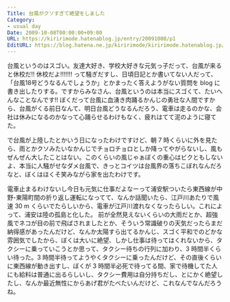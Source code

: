 ```yaml
---
Title: 台風がクソすぎて絶望をしました
Category:
- usual day
Date: 2009-10-08T00:00:00+09:00
URL: https://kiririmode.hatenablog.jp/entry/20091008/p1
EditURL: https://blog.hatena.ne.jp/kiririmode/kiririmode.hatenablog.jp/atom/entry/8454420450078212532
---
```



台風というのはスゴい。友達大好き、学校大好きな元気っ子だって、台風が来ると休校だ!! 休校だよ!!!!!!! って騒ぎだすし、日頃日記とか書いてない人だって、「台風18号どうなるんでしょうか」とかまったく答えようがない質問を blog に書き出したりする。ですからみなさん、台風というのは本当にスゴくて、たいへんなことなんです!!
ぼくだって台風に血湧き肉踊るかんじの勇壮な人間ですから、台風がくる前日なんて、明日台風どうなるんだろう、電車は走るのかな、会社は休みになるのかなって心踊らせるわけもなく、疲れはてて泥のように寝てた。

で台風が上陸したとかいう日になったわけですけど、朝 7 時くらいに外を見たら、雨とかクソみたいなかんじでチョロチョロとしか降ってやがらないし、風もぜんぜん大したことはない。このくらいの風じゃぁぼくの重心はビクともしないよ、本当に人騒がせなダメ台風で、きっとコイツは台風界の落ちこぼれなんだろなと、ぼくはほくそ笑みながら家を出たわけです。

電車止まるわけないし今日も元気に仕事だよなーって浦安駅ついたら東西線が中野-東陽町間の折り返し運転になってて、なんか話聞いたら、江戸川あたりで風速 30 m くらいでたらしいから、電車が江戸川渡れなくなったらしい。これによって、浦安は陸の孤島と化した。
前が全然見えないくらいの大雨だとか、超強風でネコが目の前で飛ばされましたとか、そういう常識破りの天気だったらまだ納得感があったんだけど、なんか太陽すら出てるかんじ、スゴく平和でのどかな雰囲気でしたから、ぼくは大いに絶望、しかし仕事は待ってはくれないから、タクシーに乗っていこうとか思って、タクシー待ちの行列に加わり、3 時間半くらい待った。3 時間半待ってようやくタクシーに乗ったんだけど、その直後くらいに東西線が動き出すし、ぼくが 3 時間半必死で待ってる間、家で待機してた人にも給料は普通に出るらしいし、タクシー費用は自分持ちだし、とにかく絶望したし、なんか最近無性にからあげ君がたべたいんだけど、これなんでなんだろうね。
